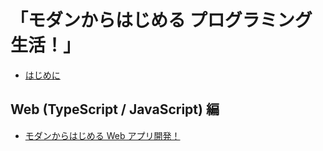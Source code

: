 # 「モダンからはじめる プログラミング生活！」

- [はじめに](README.md)

## Web (TypeScript / JavaScript) 編

- [モダンからはじめる Web アプリ開発！](WebApps/README.md)
